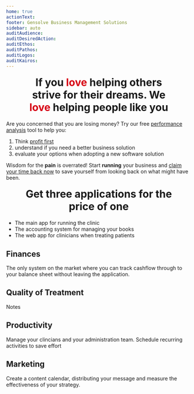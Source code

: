 ```yaml
---
home: true
actionText:
footer: Gensolve Business Management Solutions
sidebar: auto
auditAudience:
auditDesiredAction:
auditEthos:
auditPathos:
auditLogos:
auditKairos:
---
```


<h2 style="font-size: 2em; margin: 1.2rem auto;width:80%;text-align:center">If you <span style="color:#D70014;font-weight:bold">love</span> helping others strive for their dreams. We <span style="color:#D70014;font-weight:bold">love</span> helping people like you</h2>

Are you concerned that you are losing money? Try our free [performance analysis](https://drive.google.com/a/gensolve.com/uc?authuser=0&id=11f6rMWAp61vytiQfZq2xvCX2sOnvI2fn&export=download) tool to help you:

1. Think [profit first](https://anchor.fm/paul-gough2/episodes/EP-44-Profit-First-For-Physical-Therapists---With-Mike-Michalowicz-e4c3vc)
2. understand if you need a better business solution
3. evaluate your options when adopting a new software solution

Wisdom for the **pain** is overrated! Start **running** your business and [claim your time back now](./demo/install/) to save yourself from looking back on what might have been.

<h2 style="font-size: 2em; margin: 1.2rem auto;width:80%;text-align:center">Get three applications for the price of one</h2>

- The main app for running the clinic
- The accounting system for managing your books
- The web app for clinicians when treating patients

## Finances

The only system on the market where you can track cashflow through to your balance sheet without leaving the application.

## Quality of Treatment

Notes

## Productivity

Manage your clincians and your administration team. Schedule recurring activities to save effort

## Marketing

Create a content calendar, distributing your message and measure the effectiveness of your strategy.
